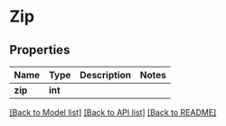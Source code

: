 # Zip

## Properties
Name | Type | Description | Notes
------------ | ------------- | ------------- | -------------
**zip** | **int** |  | 

[[Back to Model list]](../../README.md#documentation-for-models) [[Back to API list]](../../README.md#documentation-for-api-endpoints) [[Back to README]](../../README.md)

